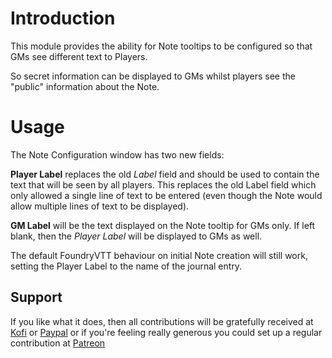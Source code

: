 # Introduction

This module provides the ability for Note tooltips to be configured so that GMs see different text to Players.

So secret information can be displayed to GMs whilst players see the "public" information about the Note.

# Usage

The Note Configuration window has two new fields:

**Player Label** replaces the old *Label* field and should be used to contain the text that will be seen by all players.
This replaces the old Label field which only allowed a single line of text to be entered (even though the Note would allow multiple lines of text to be displayed).

**GM Label** will be the text displayed on the Note tooltip for GMs only. If left blank, then the *Player Label* will be displayed to GMs as well.

The default FoundryVTT behaviour on initial Note creation will still work, setting the Player Label to the name of the journal entry.

## Support

If you like what it does, then all contributions will be gratefully received at [Kofi](https://ko-fi.com/farling) or [Paypal](https://paypal.me/farling)
or if you're feeling really generous you could set up a regular contribution at [Patreon](https://www.patreon.com/amusingtime) 
